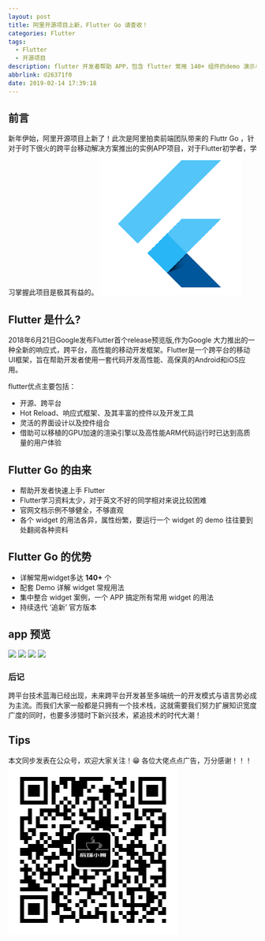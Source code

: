```yaml
---
layout: post
title: 阿里开源项目上新，Flutter Go 请查收！
categories: Flutter
tags:
  - Flutter
  - 开源项目
description: flutter 开发者帮助 APP，包含 flutter 常用 140+ 组件的demo 演示与中文文档
abbrlink: d26371f0
date: 2019-02-14 17:39:18
---
```


## 前言
新年伊始，阿里开源项目上新了！此次是阿里拍卖前端团队带来的 Fluttr Go ，针对于时下很火的跨平台移动解决方案推出的实例APP项目，对于Flutter初学者，学习掌握此项目是极其有益的。
![](https://raw.githubusercontent.com/github/explore/cebd63002168a05a6a642f309227eefeccd92950/topics/flutter/flutter.png)

## Flutter 是什么?

2018年6月21日Google发布Flutter首个release预览版,作为Google 大力推出的一种全新的响应式，跨平台，高性能的移动开发框架。Flutter是一个跨平台的移动UI框架，旨在帮助开发者使用一套代码开发高性能、高保真的Android和iOS应用。

flutter优点主要包括：
- 开源、跨平台
- Hot Reload、响应式框架、及其丰富的控件以及开发工具
- 灵活的界面设计以及控件组合
- 借助可以移植的GPU加速的渲染引擎以及高性能ARM代码运行时已达到高质量的用户体验

## Flutter Go 的由来

- 帮助开发者快速上手 Flutter
- Flutter学习资料太少，对于英文不好的同学相对来说比较困难
- 官网文档示例不够健全，不够直观
- 各个 widget 的用法各异，属性纷繁，要运行一个 widget 的 demo 往往要到处翻阅各种资料

## Flutter Go 的优势

- 详解常用widget多达 **140+** 个
- 配套 Demo 详解 widget 常规用法
- 集中整合 widget 案例，一个 APP 搞定所有常用 widget 的用法
- 持续迭代 ‘追新’ 官方版本

## app 预览

<img src="https://img.alicdn.com/tfs/TB1MoiNExTpK1RjSZFGXXcHqFXa-362-751.gif" width=200> <img src="https://img.alicdn.com/tfs/TB1oeicBhjaK1RjSZFAXXbdLFXa-345-717.gif" width=200>  <img src="https://img.alicdn.com/tfs/TB1WJNuBmzqK1RjSZPcXXbTepXa-345-717.gif" width=200>  <img src="https://img.alicdn.com/tfs/TB13Xh3BkvoK1RjSZFNXXcxMVXa-345-717.gif" width=200>  

### 后记
跨平台技术蓝海已经出现，未来跨平台开发甚至多端统一的开发模式与语言势必成为主流。而我们大家一般都是只拥有一个技术栈，这就需要我们努力扩展知识宽度广度的同时，也要多涉猎时下新兴技术，紧追技术的时代大潮！

## Tips
本文同步发表在公众号，欢迎大家关注！😁 各位大佬点点广告，万分感谢！！！
![](https://raw.githubusercontent.com/lujiahao0708/PicRepo/master/%E5%85%AC%E4%BC%97%E5%8F%B7%E4%BA%8C%E7%BB%B4%E7%A0%81.jpg)